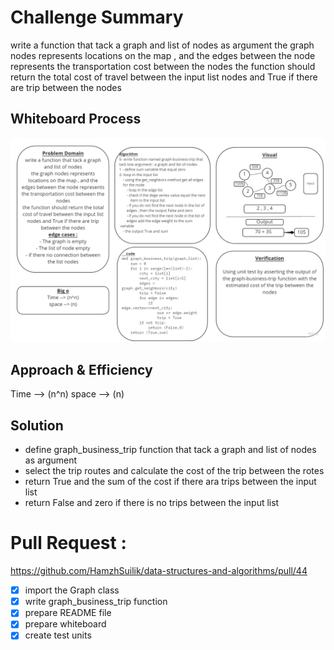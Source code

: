# Challenge Summary
write a function that tack a graph and list of nodes as argument
the graph nodes represents locations on the map , and the edges between the node represents the transportation cost between the nodes
the function should return the total cost of travel between the input list nodes and True if there are trip between the nodes
## Whiteboard Process
![image](../../white-bord/37.jpg?raw=true)

## Approach & Efficiency
Time --> (n^n)
space --> (n)

## Solution
- define graph_business_trip function that tack a graph and list of nodes as argument
- select the trip routes and calculate the cost of the trip between the rotes
- return True and the sum of the cost if there ara trips between the input list
- return False and zero if there is no trips between the input list

# Pull Request :
https://github.com/HamzhSuilik/data-structures-and-algorithms/pull/44

- [x] import the Graph class
- [x] write graph_business_trip function
- [x] prepare README file
- [x] prepare whiteboard
- [x] create test units
